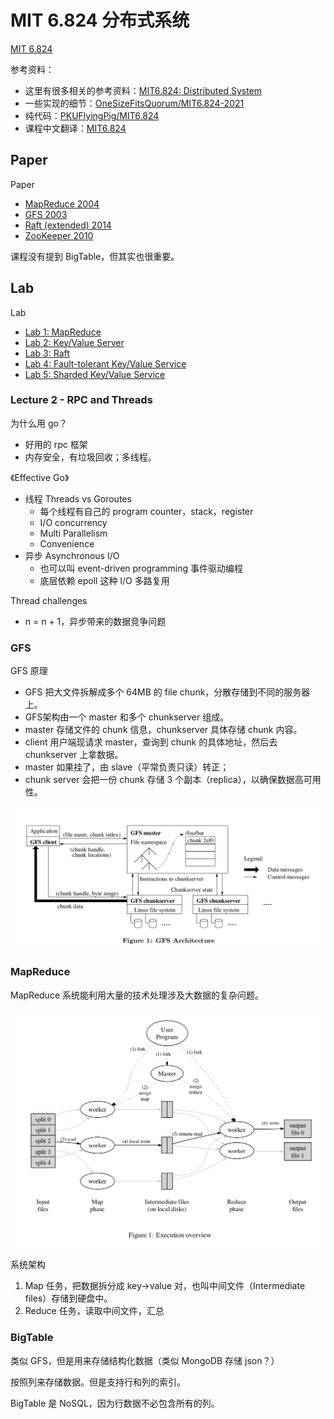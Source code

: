 # MIT 6.824 分布式系统

[MIT 6.824](https://pdos.csail.mit.edu/6.824/schedule.html)

参考资料：
- 这里有很多相关的参考资料：[MIT6.824: Distributed System](https://csdiy.wiki/并行与分布式系统/MIT6.824/)
- 一些实现的细节：[OneSizeFitsQuorum/MIT6.824-2021](https://github.com/OneSizeFitsQuorum/MIT6.824-2021/tree/master)
- 纯代码：[PKUFlyingPig/MIT6.824](https://github.com/PKUFlyingPig/MIT6.824/tree/master)
- 课程中文翻译：[MIT6.824](https://mit-public-courses-cn-translatio.gitbook.io/mit6-824)

## Paper
Paper
- [MapReduce 2004](https://pdos.csail.mit.edu/6.824/papers/mapreduce.pdf)
- [GFS 2003](https://pdos.csail.mit.edu/6.824/papers/gfs.pdf)
- [Raft (extended) 2014](https://pdos.csail.mit.edu/6.824/papers/raft-extended.pdf)
- [ZooKeeper 2010](https://pdos.csail.mit.edu/6.824/papers/zookeeper.pdf)

课程没有提到 BigTable，但其实也很重要。

## Lab
Lab
- [Lab 1: MapReduce](https://pdos.csail.mit.edu/6.824/labs/lab-mr.html)
- [Lab 2: Key/Value Server](https://pdos.csail.mit.edu/6.824/labs/lab-kvsrv.html)
- [Lab 3: Raft](https://pdos.csail.mit.edu/6.824/labs/lab-raft.html)
- [Lab 4: Fault-tolerant Key/Value Service](https://pdos.csail.mit.edu/6.824/labs/lab-kvraft.html)
- [Lab 5: Sharded Key/Value Service](https://pdos.csail.mit.edu/6.824/labs/lab-shard.html)


### Lecture 2 - RPC and Threads

为什么用 go？
- 好用的 rpc 框架
- 内存安全，有垃圾回收；多线程。

《Effective Go》

- 线程 Threads vs Goroutes
    - 每个线程有自己的 program counter，stack，register
    - I/O concurrency
    - Multi Parallelism
    - Convenience
- 异步 Asynchronous I/O
    - 也可以叫 event-driven programming 事件驱动编程
    - 底层依赖 epoll 这种 I/O 多路复用

Thread challenges
- n = n + 1，异步带来的数据竞争问题

### GFS

GFS 原理
- GFS 把大文件拆解成多个 64MB 的 file chunk，分散存储到不同的服务器上。
- GFS架构由一个 master 和多个 chunkserver 组成。
- master 存储文件的 chunk 信息，chunkserver 具体存储 chunk 内容。
- client 用户端现请求 master，查询到 chunk 的具体地址，然后去 chunkserver 上拿数据。
- master 如果挂了，由 slave（平常负责只读）转正；
- chunk server 会把一份 chunk 存储 3 个副本（replica），以确保数据高可用性。

![](../../img/GFS-architecture.png)

### MapReduce
MapReduce 系统能利用大量的技术处理涉及大数据的复杂问题。

![](../../img/map-reduce-overview.png)

系统架构
1. Map 任务，把数据拆分成 key->value 对，也叫中间文件（Intermediate files）存储到硬盘中。
2. Reduce 任务，读取中间文件，汇总

### BigTable

类似 GFS，但是用来存储结构化数据（类似 MongoDB 存储 json？）

按照列来存储数据。但是支持行和列的索引。

BigTable 是 NoSQL，因为行数据不必包含所有的列。
